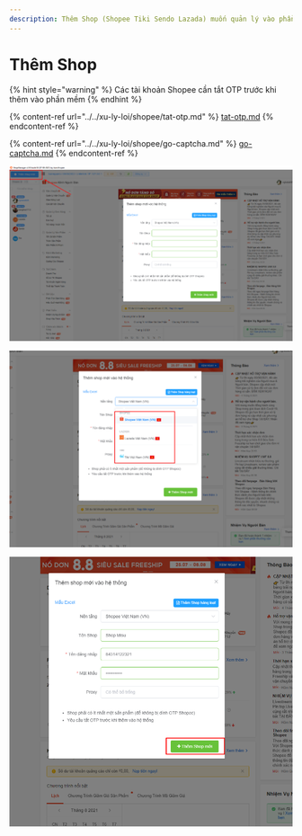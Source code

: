 ```yaml
---
description: Thêm Shop (Shopee Tiki Sendo Lazada) muốn quản lý vào phần mềm
---
```


# Thêm Shop

{% hint style="warning" %}
Các tài khoản Shopee cần tắt OTP trước khi thêm vào phần mềm
{% endhint %}

{% content-ref url="../../xu-ly-loi/shopee/tat-otp.md" %}
[tat-otp.md](../../xu-ly-loi/shopee/tat-otp.md)
{% endcontent-ref %}

{% content-ref url="../../xu-ly-loi/shopee/go-captcha.md" %}
[go-captcha.md](../../xu-ly-loi/shopee/go-captcha.md)
{% endcontent-ref %}

![Bấm vào nút thêm Shop](<../../.gitbook/assets/image (13) (1).png>)

![Chọn nền tảng](<../../.gitbook/assets/image (12).png>)

![Điền thông tin và thêm Shop](<../../.gitbook/assets/image (15) (1).png>)

